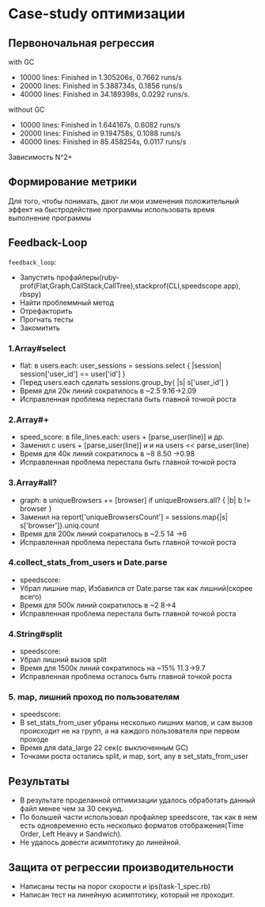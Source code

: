 # Case-study оптимизации

## Первоночальная регрессия
with GC
- 10000 lines: Finished in 1.305206s, 0.7662 runs/s
- 20000 lines: Finished in 5.388734s, 0.1856 runs/s
- 40000 lines: Finished in 34.189398s, 0.0292 runs/s.

without GC
- 10000 lines: Finished in 1.644167s, 0.6082 runs/s
- 20000 lines: Finished in 9.194758s, 0.1088 runs/s
- 40000 lines: Finished in 85.458254s, 0.0117 runs/s

Зависимость N^2+

## Формирование метрики
Для того, чтобы понимать, дают ли мои изменения положительный эффект на быстродействие программы использовать время выполнение программы

## Feedback-Loop
`feedback_loop`: 
- Запустить профайлеры(ruby-prof(Flat,Graph,CallStack,CallTree),stackprof(CLI,speedscope.app), rbspy)
- Найти проблеммный метод
- Отрефакторить
- Прогнать тесты
- Закомитить


### 1.Array#select
- flat: в users.each: user_sessions = sessions.select { |session| session['user_id'] == user['id'] }
- Перед users.each сделать sessions.group_by{ |s| s['user_id'] }
- Время для 20к линий сократилось в ~2.5 9.16->2.09
- Исправленная проблема перестала быть главной точкой роста

### 2.Array#+
- speed_score: в file_lines.each: users + [parse_user(line)] и др.
- Заменил с users + [parse_user(line)] и и на users << parse_user(line)
- Время для 40к линий сократилось в ~8 8.50 ->0.98
- Исправленная проблема перестала быть главной точкой роста

### 3.Array#all?
- graph: в uniqueBrowsers += [browser] if uniqueBrowsers.all? { |b| b != browser }
- Заменил на report['uniqueBrowsersCount'] = sessions.map{|s| s['browser']}.uniq.count
- Время для 200к линий сократилось в ~2.5 14 ->6
- Исправленная проблема перестала быть главной точкой роста

### 4.collect_stats_from_users и Date.parse
- speedscore: 
- Убрал лишние map, Избавился от Date.parse так как лишний(скорее всего)
- Время для 500к линий сократилось в ~2 8->4
- Исправленная проблема перестала быть главной точкой роста

### 4.String#split
- speedscore:
- Убрал лишний вызов split
- Время для 1500к линий сократилось на ~15% 11.3->9.7
- Исправленная проблема осталось быть главной точкой роста

### 5. map, лишний проход по пользователям
- speedscore:
- В set_stats_from_user убраны несколько лишних мапов, и сам вызов происходит не на групп, а на каждого пользователя при первом проходе
- Время для data_large 22 сек(с выключенным GC)
- Точками роста остались split, и map, sort, any в set_stats_from_user

## Результаты
- В результате проделанной оптимизации удалось обработать данный файл менее чем за 30 секунд.
- По большей части использовал профайлер speedscore, так как в нем есть одновременно есть несколько форматов отображения(Time Order, Left Heavy и Sandwich).
- Не удалось довести асимптотику до линейной.


## Защита от регрессии производительности
- Написаны тесты на порог скорости и ips(task-1_spec.rb)
- Написан тест на линейную асимптотику, который не проходит.

